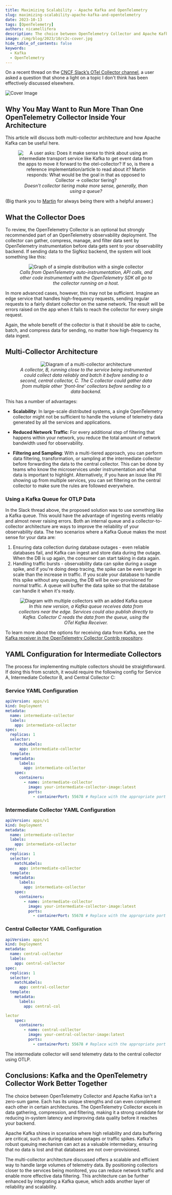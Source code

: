 ```yaml
---
title: Maximizing Scalability - Apache Kafka and OpenTelemetry
slug: maximizing-scalability-apache-kafka-and-opentelemetry
date: 2023-10-13
tags: [OpenTelemetry]
authors: nicamellifera
description: The choice between OpenTelemetry Collector and Apache Kafka isn't a zero-sum game. Each has its unique strengths and can even complement each other in certain architectures. The OpenTelemetry Collector excels in data gathering, compression, and filtering, making it a strong candidate for reducing in-system latency and improving data quality before it reaches your backend.
image: /img/blog/2023/10/c2c-cover.jpg
hide_table_of_contents: false
keywords:
  - Kafka
  - OpenTelemetry
---
```


<head>
  <link rel="canonical" href="https://signoz.io/blog/maximizing-scalability-apache-kafka-and-opentelemetry/"/>
</head>

On a recent thread on the [CNCF Slack’s OTel Collector channel](https://slack.cncf.io/), a user asked a question that shone a light on a topic I don't think has been effectively discussed elsewhere.

<!--truncate-->

![Cover Image](/img/blog/2023/10/c2c-cover.webp)

## Why You May Want to Run More Than One OpenTelemetry Collector Inside Your Architecture

This article will discuss both multi-collector architecture and how Apache Kafka can be useful here.

<figure data-zoomable align='center'>
    <img src="/img/blog/2023/10/c2c-1.webp" alt="A user asks: Does it make sense to think about using an intermediate transport service like Kafka to get event data from the apps to move it forward to the otel-collector? If so, is there a reference implementation/article to read about it? Martin responds: What would be the goal in that as opposed to Collector -> collector tiering?"/>
    <figcaption><i>Doesn't collector tiering make more sense, generally, than using a queue?</i></figcaption>
</figure>

(Big thank you to [Martin](https://www.linkedin.com/in/martin-thwaites-ab445120) for always being there with a helpful answer.)

## What the Collector Does

To review, the OpenTelemetry Collector is an optional but strongly recommended part of an OpenTelemetry observability deployment. The collector can gather, compress, manage, and filter data sent by OpenTelemetry instrumentation before data gets sent to your observability backend. If sending data to the SigNoz backend, the system will look something like this:

<figure data-zoomable align='center'>
    <img src="/img/blog/2023/10/c2c-2.webp" alt="Graph of a simple distribution with a single collector"/>
    <figcaption><i>Calls from OpenTelemetry auto-instrumentation, API calls, and other code instrumented with the OpenTelemetry SDK all go to the collector running on a host.</i></figcaption>
</figure>

In more advanced cases, however, this may not be sufficient. Imagine an edge service that handles high-frequency requests, sending regular requests to a fairly distant collector on the same network. The result will be errors raised on the app when it fails to reach the collector for every single request.

Again, the whole benefit of the collector is that it should be able to cache, batch, and compress data for sending, no matter how high-frequency its data ingest.

## Multi-Collector Architecture

<figure data-zoomable align='center'>
    <img src="/img/blog/2023/10/c2c-3.webp" alt="Diagram of a multi-collector architecture"/>
    <figcaption><i>A collector, B, running close to the service being instrumented could collect data reliably and batch it before sending to a second, central collector, C. The C collector could gather data from multiple other 'front-line' collectors before sending to a data backend.</i></figcaption>
</figure>

This has a number of advantages:

- **Scalability**: In large-scale distributed systems, a single OpenTelemetry collector might not be sufficient to handle the volume of telemetry data generated by all the services and applications.
- **Reduced Network Traffic**: For every additional step of filtering that happens within your network, you reduce the total amount of network bandwidth used for observability.

- **Filtering and Sampling**: With a multi-tiered approach, you can perform data filtering, transformation, or sampling at the intermediate collector before forwarding the data to the central collector. This can be done by teams who know the microservices under instrumentation and what data is important to highlight. Alternatively, if you have an issue like PII showing up from multiple services, you can set filtering on the central collector to make sure the rules are followed everywhere.

### Using a Kafka Queue for OTLP Data

In the Slack thread above, the proposed solution was to use something like a Kafka queue. This would have the advantage of ingesting events reliably and almost never raising errors. Both an internal queue and a collector-to-collector architecture are ways to improve the reliability of your observability data. The two scenarios where a Kafka Queue makes the most sense for your data are:

1. Ensuring data collection during database outages - even reliable databases fail, and Kafka can ingest and store data during the outage. When the DB is up again, the consumer can start taking in data again.
2. Handling traffic bursts - observability data can spike during a usage spike, and if you're doing deep tracing, the spike can be even larger in scale than the increase in traffic. If you scale your database to handle this spike without any queuing, the DB will be over-provisioned for normal traffic. A queue will buffer the data spike so that the database can handle it when it's ready.

<figure data-zoomable align='center'>
    <img src="/img/blog/2023/10/c2c-4.webp" alt="Diagram with multiple collectors with an added Kafka queue"/>
    <figcaption><i>In this new version, a Kafka queue receives data from collectors near the edge. Services could also publish directly to Kafka. Collector C reads the data from the queue, using the OTel Kafka Receiver.</i></figcaption>
</figure>

To learn more about the options for receiving data from Kafka, see the [Kafka receiver in the OpenTelemetry Collector Contrib repository](https://cloud-native.slack.com/archives/C01N6P7KR6W/p1690203259803679).

## YAML Configuration for Intermediate Collectors

The process for implementing multiple collectors should be straightforward. If doing this from scratch, it would require the following config for Service A, Intermediate Collector B, and Central Collector C:

### Service YAML Configuration

```yaml
apiVersion: apps/v1
kind: Deployment
metadata:
  name: intermediate-collector
  labels:
    app: intermediate-collector
spec:
  replicas: 1
  selector:
    matchLabels:
      app: intermediate-collector
  template:
    metadata:
      labels:
        app: intermediate-collector
    spec:
      containers:
        - name: intermediate-collector
          image: your-intermediate-collector-image:latest
          ports:
            - containerPort: 55678 # Replace with the appropriate port number
```

### Intermediate Collector YAML Configuration

```yaml
apiVersion: apps/v1
kind: Deployment
metadata:
  name: intermediate-collector
  labels:
    app: intermediate-collector
spec:
  replicas: 1
  selector:
    matchLabels:
      app: intermediate-collector
  template:
    metadata:
      labels:
        app: intermediate-collector
    spec:
      containers:
        - name: intermediate-collector
          image: your-intermediate-collector-image:latest
          ports:
            - containerPort: 55678 # Replace with the appropriate port number
```

### Central Collector YAML Configuration

```yaml
apiVersion: apps/v1
kind: Deployment
metadata:
  name: central-collector
  labels:
    app: central-collector
spec:
  replicas: 1
  selector:
    matchLabels:
      app: central-collector
  template:
    metadata:
      labels:
        app: central-col

lector
    spec:
      containers:
        - name: central-collector
          image: your-central-collector-image:latest
          ports:
            - containerPort: 55678 # Replace with the appropriate port number
```

The intermediate collector will send telemetry data to the central collector using OTLP.

## Conclusions: Kafka and the OpenTelemetry Collector Work Better Together

The choice between OpenTelemetry Collector and Apache Kafka isn't a zero-sum game. Each has its unique strengths and can even complement each other in certain architectures. The OpenTelemetry Collector excels in data gathering, compression, and filtering, making it a strong candidate for reducing in-system latency and improving data quality before it reaches your backend.

Apache Kafka shines in scenarios where high reliability and data buffering are critical, such as during database outages or traffic spikes. Kafka's robust queuing mechanism can act as a valuable intermediary, ensuring that no data is lost and that databases are not over-provisioned.

The multi-collector architecture discussed offers a scalable and efficient way to handle large volumes of telemetry data. By positioning collectors closer to the services being monitored, you can reduce network traffic and enable more effective data filtering. This architecture can be further enhanced by integrating a Kafka queue, which adds another layer of reliability and scalability.
